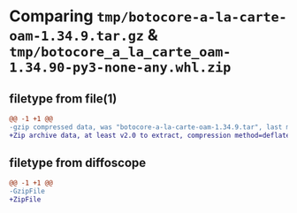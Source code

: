 # Comparing `tmp/botocore-a-la-carte-oam-1.34.9.tar.gz` & `tmp/botocore_a_la_carte_oam-1.34.90-py3-none-any.whl.zip`

## filetype from file(1)

```diff
@@ -1 +1 @@
-gzip compressed data, was "botocore-a-la-carte-oam-1.34.9.tar", last modified: Thu Dec 28 01:06:53 2023, max compression
+Zip archive data, at least v2.0 to extract, compression method=deflate
```

## filetype from diffoscope

```diff
@@ -1 +1 @@
-GzipFile
+ZipFile
```

